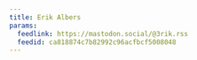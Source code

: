 ```yaml
---
title: Erik Albers
params:
  feedlink: https://mastodon.social/@3rik.rss
  feedid: ca818874c7b82992c96acfbcf5008048
---
```

